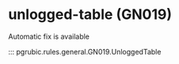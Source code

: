 # unlogged-table (GN019)

Automatic fix is available

::: pgrubic.rules.general.GN019.UnloggedTable


